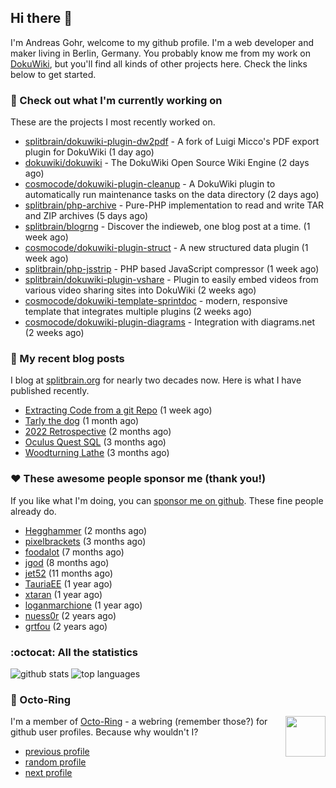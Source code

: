 ## Hi there :wave:

I'm Andreas Gohr, welcome to my github profile. I'm a web developer and maker living in Berlin, Germany. You probably know me from my work on [DokuWiki](https://github.com/splitbrain/dokuwiki), but you'll find all kinds of other projects here. Check the links below to get started.

### :hammer: Check out what I'm currently working on

These are the projects I most recently worked on.


- [splitbrain/dokuwiki-plugin-dw2pdf](https://github.com/splitbrain/dokuwiki-plugin-dw2pdf) - A fork of Luigi Micco&#39;s PDF export plugin for DokuWiki (1 day ago)
- [dokuwiki/dokuwiki](https://github.com/dokuwiki/dokuwiki) - The DokuWiki Open Source Wiki Engine (2 days ago)
- [cosmocode/dokuwiki-plugin-cleanup](https://github.com/cosmocode/dokuwiki-plugin-cleanup) - A DokuWiki plugin to automatically run maintenance tasks on the data directory (2 days ago)
- [splitbrain/php-archive](https://github.com/splitbrain/php-archive) - Pure-PHP implementation to read and write TAR and ZIP archives (5 days ago)
- [splitbrain/blogrng](https://github.com/splitbrain/blogrng) - Discover the indieweb, one blog post at a time. (1 week ago)
- [cosmocode/dokuwiki-plugin-struct](https://github.com/cosmocode/dokuwiki-plugin-struct) - A new structured data plugin (1 week ago)
- [splitbrain/php-jsstrip](https://github.com/splitbrain/php-jsstrip) - PHP based JavaScript compressor (1 week ago)
- [splitbrain/dokuwiki-plugin-vshare](https://github.com/splitbrain/dokuwiki-plugin-vshare) - Plugin to easily embed videos from various video sharing sites into DokuWiki (2 weeks ago)
- [cosmocode/dokuwiki-template-sprintdoc](https://github.com/cosmocode/dokuwiki-template-sprintdoc) - modern, responsive template that integrates multiple plugins (2 weeks ago)
- [cosmocode/dokuwiki-plugin-diagrams](https://github.com/cosmocode/dokuwiki-plugin-diagrams) - Integration with diagrams.net (2 weeks ago)

### :scroll: My recent blog posts

I blog at [splitbrain.org](https://www.splitbrain.org) for nearly two decades now. Here is what I have published recently.


- [Extracting Code from a git Repo](https://www.splitbrain.org/blog/2023-03/11-extracting_code_from_git_repo_with_history) (1 week ago)
- [Tarly the dog](https://www.splitbrain.org/blog/2023-02/18-tarly) (1 month ago)
- [2022 Retrospective](https://www.splitbrain.org/blog/2023-02/03-2022_retrospective) (2 months ago)
- [Oculus Quest SQL](https://www.splitbrain.org/blog/2022-12/20-oculus_quest_sql) (3 months ago)
- [Woodturning Lathe](https://www.splitbrain.org/blog/2022-11/23-woodturning_lathe) (3 months ago)

### :hearts:️ These awesome people sponsor me (thank you!)

If you like what I'm doing, you can [sponsor me on github](https://github.com/sponsors/splitbrain). These fine people already do.


- [Hegghammer](https://github.com/Hegghammer) (2 months ago)
- [pixelbrackets](https://github.com/pixelbrackets) (3 months ago)
- [foodalot](https://github.com/foodalot) (7 months ago)
- [jgod](https://github.com/jgod) (8 months ago)
- [jet52](https://github.com/jet52) (11 months ago)
- [TauriaEE](https://github.com/TauriaEE) (1 year ago)
- [xtaran](https://github.com/xtaran) (1 year ago)
- [loganmarchione](https://github.com/loganmarchione) (1 year ago)
- [nuess0r](https://github.com/nuess0r) (2 years ago)
- [grtfou](https://github.com/grtfou) (2 years ago)

### :octocat: All the statistics

 ![github stats](https://github-readme-stats.vercel.app/api?username=splitbrain&show_icons=true&hide_title=true)
![top languages](https://github-readme-stats.vercel.app/api/top-langs/?username=splitbrain&layout=compact)


### :octopus: Octo-Ring

<img width="64" height="65" src="https://octo-ring.com/static/img/octo.png" align="right" alt="">

I'm a member of [Octo-Ring](https://octo-ring.com/) - a webring (remember those?) for github user profiles. Because why wouldn't I? 

* [previous profile](https://octo-ring.com/p/splitbrain/prev)
* [random profile](https://octo-ring.com/p/splitbrain/random)
* [next profile](https://octo-ring.com/p/splitbrain/next)

